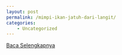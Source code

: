 ```yaml
---
layout: post
permalink: /mimpi-ikan-jatuh-dari-langit/
categories:
    - Uncategorized
---
```


[Baca Selengkapnya](/06)